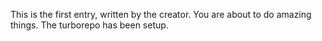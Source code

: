 This is the first entry, written by the creator. You are about to do amazing things.
The turborepo has been setup.